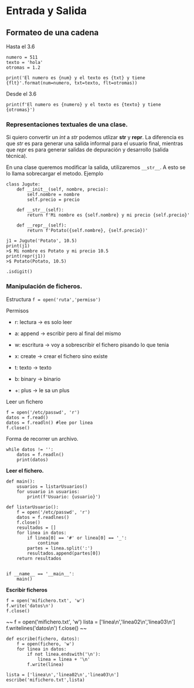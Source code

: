 # Entrada y Salida

## Formateo de una cadena

Hasta el 3.6
~~~
numero = 511
texto = 'hola'
otromas = 1.2

print('El numero es {num} y el texto es {txt} y tiene {flt}'.format(num=numero, txt=texto, flt=otromas))
~~~

Desde el 3.6
~~~
print(f'El numero es {numero} y el texto es {texto} y tiene {otromas}')
~~~

### Representaciones textuales de una clase.

Si quiero convertir un _int_  a _str_ podemos utlizar **str** y **repr**. La diferencia es que _str_ es para generar una salida informal para el usuario final, mientras que _repr_ es para generar salidas de depuración y desarrollo (salida técnica).

En una clase queremos modificar la salida, utilizaremos `__str__`. A esto se lo llama sobrecargar el metodo.
Ejemplo
~~~
class Jugute:
    def __init__(self, nombre, precio):
        self.nombre = nombre
        self.precio = precio

    def __str__(self):
        return f'Mi nombre es {self.nombre} y mi precio {self.precio}'

    def __repr__(self):
        return f'Potato({self.nombre}, {self.precio})'

j1 = Jugute('Potato', 10.5)
print(j1)
>$ Mi nombre es Potato y mi precio 10.5
print(repr(j1))
>$ Potato(Potato, 10.5)
~~~
`.isdigit()` 




### Manipulación de ficheros.

Estructura
`f = open('ruta','permiso')`

Permisos
* r: lectura   -> es solo leer
* a: append    -> escribir pero al final del mismo
* w: escritura -> voy a sobrescribir el fichero pisando lo que tenia
* x: create    -> crear el fichero sino existe

* t: texto     -> texto
* b: binary    -> binario
* +: plus      -> le sa un plus


Leer un fichero
~~~
f = open('/etc/passwd', 'r')
datos = f.read()
datos = f.readln() #lee por linea
f.close()
~~~
Forma de recorrer un archivo.
~~~
while datos != '':
    datos = f.readln()
    print(datos)
~~~
**Leer el fichero.**
~~~
def main():
    usuarios = listarUsuarios()
    for usuario in usuarios:
        print(f'Usuario: {usuario}')

def listarUsuario():
    f = open('/etc/passwd', 'r')
    datos = f.readlnes()
    f.close()
    resultados = [] 
    for linea in datos:
        if linea[0] == '#' or linea[0] == '_':
            continue
        partes = linea.split(':')
        resultados.append(partes[0])
    return resultados


if __name__ == '__main__':
    main()
~~~


**Escribir ficheros**

~~~
f = open('mifichero.txt', 'w')
f.write('datos\n')
f.close()
~~~
 ~~
f = open('mifichero.txt', 'w')
lista = ['linea\n','linea02\n','linea03\n']
f.writelines('datos\n')
f.close()
 ~~

~~~
def escribe(fichero, datos):
    f = open(fichero, 'w')
    for linea in datos:
        if not linea.endswith('\n'):
            linea = linea + '\n'
        f.write(linea)
    
lista = ['linea\n','linea02\n','linea03\n']
escribe('mifichero.txt',lista)
~~~







